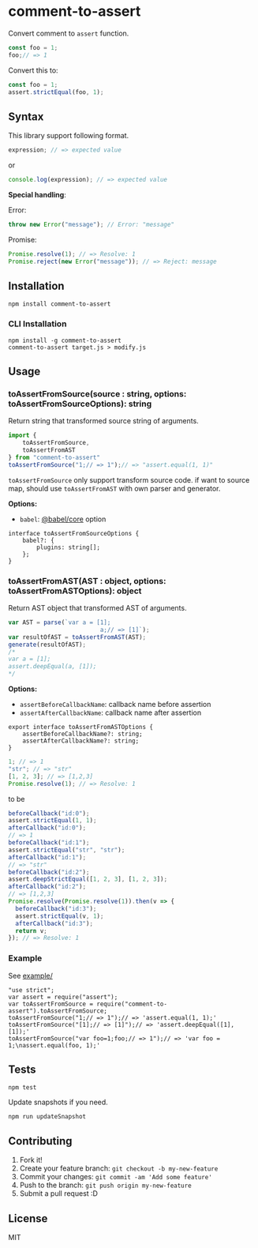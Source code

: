 # comment-to-assert

Convert comment to `assert` function.

```js
const foo = 1;
foo;// => 1
```

Convert this to:

```js
const foo = 1;
assert.strictEqual(foo, 1);
```

## Syntax

This library support following format.

```js
expression; // => expected value
```

or

```js
console.log(expression); // => expected value
```

**Special handling**:

Error:

```js
throw new Error("message"); // Error: "message"
```

Promise:

```js
Promise.resolve(1); // => Resolve: 1
Promise.reject(new Error("message")); // => Reject: message
```


## Installation

    npm install comment-to-assert

### CLI Installation

    npm install -g comment-to-assert
    comment-to-assert target.js > modify.js

## Usage

### toAssertFromSource(source : string, options: toAssertFromSourceOptions): string

Return string that transformed source string of arguments.

```js
import {
    toAssertFromSource,
    toAssertFromAST
} from "comment-to-assert"
toAssertFromSource("1;// => 1");// => "assert.equal(1, 1)"
```

`toAssertFromSource` only support transform source code.
if want to source map, should use `toAssertFromAST` with own parser and generator.

**Options:**

- `babel`: [@babel/core](https://babeljs.io/docs/en/babel-core) option

```
interface toAssertFromSourceOptions {
    babel?: {
        plugins: string[];
    };
}
```

### toAssertFromAST(AST : object, options: toAssertFromASTOptions): object

Return AST object that transformed AST of arguments.

```js
var AST = parse(`var a = [1];
                          a;// => [1]`);
var resultOfAST = toAssertFromAST(AST);
generate(resultOfAST);
/*
var a = [1];
assert.deepEqual(a, [1]);
*/
```


**Options:**

- `assertBeforeCallbackName`: callback name before assertion
- `assertAfterCallbackName`: callback name after assertion

```
export interface toAssertFromASTOptions {
    assertBeforeCallbackName?: string;
    assertAfterCallbackName?: string;
}
```

```js
1; // => 1
"str"; // => "str"
[1, 2, 3]; // => [1,2,3]
Promise.resolve(1); // => Resolve: 1
```

to be

```js
beforeCallback("id:0");
assert.strictEqual(1, 1);
afterCallback("id:0");
// => 1
beforeCallback("id:1");
assert.strictEqual("str", "str");
afterCallback("id:1");
// => "str"
beforeCallback("id:2");
assert.deepStrictEqual([1, 2, 3], [1, 2, 3]);
afterCallback("id:2");
// => [1,2,3]
Promise.resolve(Promise.resolve(1)).then(v => {
  beforeCallback("id:3");
  assert.strictEqual(v, 1);
  afterCallback("id:3");
  return v;
}); // => Resolve: 1
```

### Example

See [example/](example/)

```
"use strict";
var assert = require("assert");
var toAssertFromSource = require("comment-to-assert").toAssertFromSource;
toAssertFromSource("1;// => 1");// => 'assert.equal(1, 1);'
toAssertFromSource("[1];// => [1]");// => 'assert.deepEqual([1], [1]);'
toAssertFromSource("var foo=1;foo;// => 1");// => 'var foo = 1;\nassert.equal(foo, 1);'
```

## Tests

    npm test

Update snapshots if you need.

    npm run updateSnapshot

## Contributing

1. Fork it!
2. Create your feature branch: `git checkout -b my-new-feature`
3. Commit your changes: `git commit -am 'Add some feature'`
4. Push to the branch: `git push origin my-new-feature`
5. Submit a pull request :D

## License

MIT
